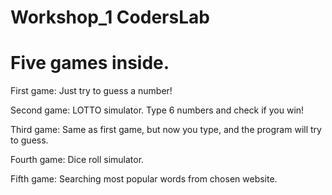 # Workshop_1 CodersLab

# Five games inside.

First game:
Just try to guess a number!

Second game: 
LOTTO simulator. Type 6 numbers and check if you win!

Third game:
Same as first game, but now you type, and the program will try to guess.

Fourth game:
Dice roll simulator.

Fifth game: 
Searching most popular words from chosen website.
